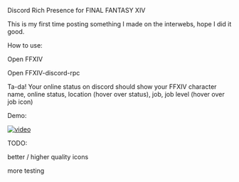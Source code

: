 Discord Rich Presence for FINAL FANTASY XIV

This is my first time posting something I made on the interwebs, hope I did it good.

How to use:

Open FFXIV

Open FFXIV-discord-rpc

Ta-da! Your online status on discord should show your FFXIV character name, online status, location (hover over status), job, job level (hover over job icon)

Demo:

[![video](https://img.youtube.com/vi/GBYuvp6H5ak/0.jpg)](https://www.youtube.com/watch?v=GBYuvp6H5ak)

TODO:

better / higher quality icons

more testing